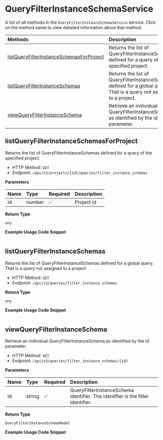 # QueryFilterInstanceSchemaService

A list of all methods in the `QueryFilterInstanceSchemaService` service. Click on the method name to view detailed information about that method.

| Methods                                                                               | Description                                                                                                           |
| :------------------------------------------------------------------------------------ | :-------------------------------------------------------------------------------------------------------------------- |
| [listQueryFilterInstanceSchemasForProject](#listqueryfilterinstanceschemasforproject) | Returns the list of QueryFilterInstanceSchemas defined for a query of the specified project.                          |
| [listQueryFilterInstanceSchemas](#listqueryfilterinstanceschemas)                     | Returns the list of QueryFilterInstanceSchemas defined for a global query. That is a query not assigned to a project. |
| [viewQueryFilterInstanceSchema](#viewqueryfilterinstanceschema)                       | Retrieve an individual QueryFilterInstanceSchema as identified by the id parameter.                                   |

## listQueryFilterInstanceSchemasForProject

Returns the list of QueryFilterInstanceSchemas defined for a query of the specified project.

- HTTP Method: `GET`
- Endpoint: `/api/v3/projects/{id}/queries/filter_instance_schemas`

**Parameters**

| Name | Type   | Required | Description |
| :--- | :----- | :------- | :---------- |
| id   | number | ✅       | Project id  |

**Return Type**

`any`

**Example Usage Code Snippet**

```mcp

```

## listQueryFilterInstanceSchemas

Returns the list of QueryFilterInstanceSchemas defined for a global query. That is a query not assigned to a project.

- HTTP Method: `GET`
- Endpoint: `/api/v3/queries/filter_instance_schemas`

**Return Type**

`any`

**Example Usage Code Snippet**

```mcp

```

## viewQueryFilterInstanceSchema

Retrieve an individual QueryFilterInstanceSchema as identified by the id parameter.

- HTTP Method: `GET`
- Endpoint: `/api/v3/queries/filter_instance_schemas/{id}`

**Parameters**

| Name | Type   | Required | Description                                                                    |
| :--- | :----- | :------- | :----------------------------------------------------------------------------- |
| id   | string | ✅       | QueryFilterInstanceSchema identifier. The identifier is the filter identifier. |

**Return Type**

`QueryFilterInstanceSchemaModel`

**Example Usage Code Snippet**

```mcp

```

<!-- This file was generated by liblab | https://liblab.com/ -->
